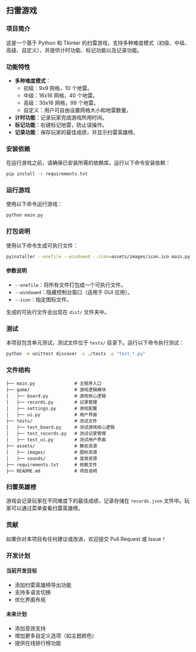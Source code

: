 ## 扫雷游戏

### 项目简介
这是一个基于 Python 和 Tkinter 的扫雷游戏，支持多种难度模式（初级、中级、高级、自定义），并提供计时功能、标记功能以及记录功能。

### 功能特性
- **多种难度模式**：
  - 初级：9x9 网格，10 个地雷。
  - 中级：16x16 网格，40 个地雷。
  - 高级：30x16 网格，99 个地雷。
  - 自定义：用户可自由设置网格大小和地雷数量。
- **计时功能**：记录玩家完成游戏所用时间。
- **标记功能**：右键标记地雷，防止误操作。
- **记录功能**：保存玩家的最佳成绩，并显示扫雷英雄榜。

### 安装依赖
在运行游戏之前，请确保已安装所需的依赖库。运行以下命令安装依赖：

```bash
pip install -r requirements.txt
```

### 运行游戏
使用以下命令运行游戏：

```bash
python main.py
```

### 打包说明
使用以下命令生成可执行文件：

```bash
pyinstaller --onefile --windowed --icon=assets/images/icon.ico main.py
```

#### 参数说明
- `--onefile`：将所有文件打包成一个可执行文件。
- `--windowed`：隐藏控制台窗口（适用于 GUI 应用）。
- `--icon`：指定图标文件。

生成的可执行文件会出现在 `dist/` 文件夹中。

### 测试
本项目包含单元测试，测试文件位于 `tests/` 目录下。运行以下命令执行测试：

```bash
python -m unittest discover -s ./tests -p "test_*.py"
```

### 文件结构
```
├── main.py               # 主程序入口
├── game/                 # 游戏逻辑模块
│   ├── board.py          # 游戏核心逻辑
│   ├── records.py        # 记录管理
│   ├── settings.py       # 游戏配置
│   ├── ui.py             # 用户界面
├── tests/                # 测试文件
│   ├── test_board.py     # 测试游戏核心逻辑
│   ├── test_records.py   # 测试记录管理
│   ├── test_ui.py        # 测试用户界面
├── assets/               # 静态资源
│   ├── images/           # 图标资源
│   ├── sounds/           # 音效资源
├── requirements.txt      # 依赖文件
├── README.md             # 项目说明
```

### 扫雷英雄榜
游戏会记录玩家在不同难度下的最佳成绩，记录存储在 `records.json` 文件中。玩家可以通过菜单查看扫雷英雄榜。

### 贡献
如果你对本项目有任何建议或改进，欢迎提交 Pull Request 或 Issue！

### 开发计划

#### 当前开发目标
- 添加扫雷英雄榜导出功能
- 支持多语言切换
- 优化界面布局

#### 未来计划
- 添加音效支持
- 增加更多自定义选项（如主题颜色）
- 提供在线排行榜功能